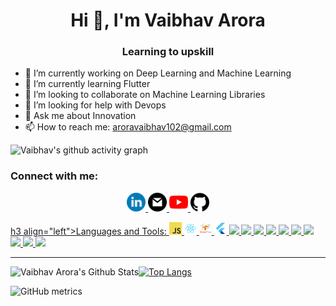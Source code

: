 <h1 align="center">Hi 👋, I'm Vaibhav Arora</h1>
<h3 align="center">Learning to upskill </h3>

- 🔭 I’m currently working on Deep Learning and Machine Learning
- 🌱 I’m currently learning Flutter
- 👯 I’m looking to collaborate on Machine Learning Libraries
- 🤔 I’m looking for help with Devops
- 💬 Ask me about Innovation
- 📫 How to reach me: aroravaibhav102@gmail.com

![Vaibhav's github activity graph](https://activity-graph.herokuapp.com/graph?username=vaibhavarora102&theme=dracula)

<h3 align="left">Connect with me:</h3>
<p align="left">
<div class="footer" id="top3">
  <center> 
   <a href="https://www.linkedin.com/in/vaibhav-arora-3005a818a/" class="pics"><img src="root/linkedin.png" height="30vh">  </a>
  <a href="https://mail.google.com/mail/?view=cm&fs=1&tf=1&to=aroravaibhav@gmail.com" class="pics"><img src="root/gmail.png" height="30vh">
  <a href="https://www.youtube.com/c/codefloworg" class="pics"><img src="root/youtube (1).png" height="30vh">
    <a href="https://github.com/vaibhavarora102" class="pics">
    <img src="root/github-logo.png" height="30vh"></center>
  </div>
</p>

h3 align="left">Languages and Tools:</h3>
<code><img height="20" src="https://raw.githubusercontent.com/github/explore/80688e429a7d4ef2fca1e82350fe8e3517d3494d/topics/javascript/javascript.png"></code>
<code><img height="20" src="https://raw.githubusercontent.com/github/explore/80688e429a7d4ef2fca1e82350fe8e3517d3494d/topics/react/react.png"></code>
<code><img height="20" src="https://raw.githubusercontent.com/github/explore/80688e429a7d4ef2fca1e82350fe8e3517d3494d/topics/tensorflow/tensorflow.png"></code> 
<code><img height="20" src="https://raw.githubusercontent.com/github/explore/80688e429a7d4ef2fca1e82350fe8e3517d3494d/topics/flutter/flutter.png"></code> 
<code><img height="20" src="https://cdn3.iconfinder.com/data/icons/logos-and-brands-adobe/512/267_Python-512.png"></code> 
<code><img height="20" src="https://cdn.iconscout.com/icon/free/png-512/c-programming-569564.png"></code> 
<code><img height="20" src="https://user-images.githubusercontent.com/42747200/46140125-da084900-c26d-11e8-8ea7-c45ae6306309.png"></code> 
<code><img height="20" src="https://cdn.iconscout.com/icon/free/png-512/php-27-226042.png"></code> 
<code><img height="20" src="https://e7.pngegg.com/pngimages/840/443/png-clipart-html-5-logo-web-development-html-css3-canvas-element-web-design-w3c-html5-logo-miscellaneous-text-thumbnail.png"></code> 
<code><img height="20" src="https://img.icons8.com/color/452/firebase.png"></code> 
<code><img height="20" src="https://mccarter.gallerycdn.vsassets.io/extensions/mccarter/start-git-bash/1.2.1/1499505567572/Microsoft.VisualStudio.Services.Icons.Default"></code>
<code><img height="20" src="https://cdn.iconscout.com/icon/free/png-256/heroku-225989.png"></code>
<code><img height="20" src="https://cdn.icon-icons.com/icons2/2107/PNG/512/file_type_vscode_icon_130084.png"></code>
<code><img height="20" src="https://mpng.subpng.com/20180604/xox/kisspng-web-development-express-js-javascript-software-fra-frame-work-5b15153ce5bb85.615845371528108348941.jpg"></code> 
<br>
<hr/>



<img align="left" alt="Vaibhav Arora's Github Stats" src="https://github-readme-stats.vercel.app/api?username=vaibhavarora102&show_icons=true&hide_border=true" /> 

[![Top Langs](https://github-readme-stats.vercel.app/api/top-langs/?username=vaibhavarora102&layout=compact)](https://github.com/vaibhavarora102/github-readme-stats)


![GitHub metrics](https://metrics.lecoq.io/vaibhavarora102)  

